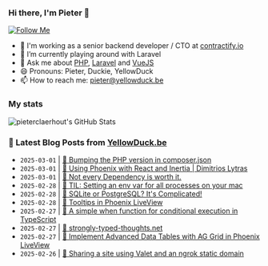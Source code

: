 ### Hi there, I'm Pieter 👋  
[![Follow Me](https://img.shields.io/github/followers/pieterclaerhout?label=Follow&style=social)](https://github.com/pieterclaerhout)

- 🏢 I'm working as a senior backend developer / CTO at [contractify.io](https://contractify.io)
- 🌱 I’m currently playing around with Laravel
- 💬 Ask me about [PHP](https://php.net), [Laravel](http://laravel.com) and [VueJS](https://vuejs.org)
- 😄 Pronouns: Pieter, Duckie, YellowDuck
- 📫 How to reach me: pieter@yellowduck.be

### My stats

![pieterclaerhout's GitHub Stats](https://github-readme-stats.vercel.app/api?username=pieterclaerhout&show_icons=true&count_private=true&line_height=40)

### 📩 Latest Blog Posts from [YellowDuck.be](https://www.yellowduck.be/)
<!-- BLOG-POST-LIST:START -->
- `2025-03-01` | [🐥 Bumping the PHP version in composer.json](https://www.yellowduck.be/posts/bumping-the-php-version-in-composer-json)  
- `2025-03-01` | [🔗 Using Phoenix with React and Inertia | Dimitrios Lytras](https://www.yellowduck.be/posts/using-phoenix-with-react-and-inertia-dimitrios-lytras)  
- `2025-03-01` | [🔗 Not every Dependency is worth it.](https://www.yellowduck.be/posts/not-every-dependency-is-worth-it)  
- `2025-02-28` | [🐥 TIL: Setting an env var for all processes on your mac](https://www.yellowduck.be/posts/til-setting-an-env-var-for-all-processes-on-your-mac)  
- `2025-02-28` | [🔗 SQLite or PostgreSQL? It&#39;s Complicated!](https://www.yellowduck.be/posts/sqlite-or-postgresql-its-complicated)  
- `2025-02-28` | [🔗 Tooltips in Phoenix LiveView](https://www.yellowduck.be/posts/tooltips-in-phoenix-liveview)  
- `2025-02-27` | [🐥 A simple when function for conditional execution in TypeScript](https://www.yellowduck.be/posts/a-simple-when-function-for-conditional-execution-in-typescript)  
- `2025-02-27` | [🔗 strongly-typed-thoughts.net](https://www.yellowduck.be/posts/strongly-typed-thoughts-net)  
- `2025-02-27` | [🔗 Implement Advanced Data Tables with AG Grid in Phoenix LiveView](https://www.yellowduck.be/posts/implement-advanced-data-tables-with-ag-grid-in-phoenix-liveview)  
- `2025-02-26` | [🐥 Sharing a site using Valet and an ngrok static domain](https://www.yellowduck.be/posts/sharing-a-site-using-valet-and-an-ngrok-static-domain)  

<!-- BLOG-POST-LIST:END -->
